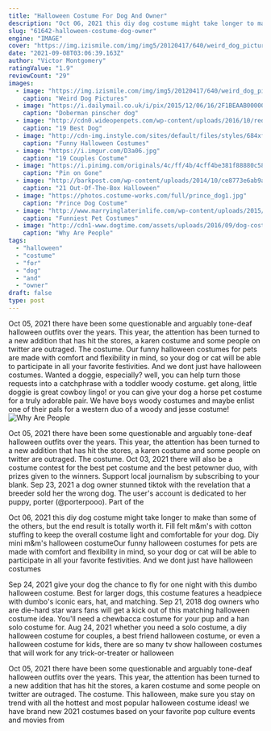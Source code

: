 ```yaml
---
title: "Halloween Costume For Dog And Owner"
description: "Oct 06, 2021 this diy dog costume might take longer to make than some of the others, but the end result is totally worth it. Fill felt m&m's with cotton stuffing to keep the overall costume light and comfortable for your dog. Diy mini m&m's halloween costume"
slug: "61642-halloween-costume-dog-owner"
engine: "IMAGE"
cover: "https://img.izismile.com/img/img5/20120417/640/weird_dog_pictures_which_you_can_barely_explain_640_37.jpg"
date: "2021-09-08T03:06:39.163Z"
author: "Victor Montgomery"
ratingValue: "1.9"
reviewCount: "29"
images:
  - image: "https://img.izismile.com/img/img5/20120417/640/weird_dog_pictures_which_you_can_barely_explain_640_37.jpg"
    caption: "Weird Dog Pictures"
  - image: "https://i.dailymail.co.uk/i/pix/2015/12/06/16/2F1BEAAB00000578-3348300-image-a-96_1449419686517.jpg"
    caption: "Doberman pinscher dog"
  - image: "http://cdn0.wideopenpets.com/wp-content/uploads/2016/10/red-riding-hood.jpg"
    caption: "19 Best Dog"
  - image: "http://cdn-img.instyle.com/sites/default/files/styles/684xflex/public/images/2015/10/100915-doggy-halloween-lead.jpg?itok=9PuRUSeQ"
    caption: "Funny Halloween Costumes"
  - image: "https://i.imgur.com/D3a06.jpg"
    caption: "19 Couples Costume"
  - image: "https://i.pinimg.com/originals/4c/ff/4b/4cff4be381f88880c58a7c6607b96eee.jpg"
    caption: "Pin on Gone"
  - image: "http://barkpost.com/wp-content/uploads/2014/10/ce8773e6ab9a88146bd181db12fbe719-768x1024.jpg"
    caption: "21 Out-Of-The-Box Halloween"
  - image: "https://photos.costume-works.com/full/prince_dog1.jpg"
    caption: "Prince Dog Costume"
  - image: "http://www.marryinglaterinlife.com/wp-content/uploads/2015/10/skunk-dog-costume.jpg"
    caption: "Funniest Pet Costumes"
  - image: "http://cdn1-www.dogtime.com/assets/uploads/2016/09/dog-costume-anger-2.jpg"
    caption: "Why Are People"
tags:
  - "halloween"
  - "costume"
  - "for"
  - "dog"
  - "and"
  - "owner"
draft: false
type: post
---
```


Oct 05, 2021 there have been some questionable and arguably tone-deaf halloween outfits over the years. This year, the attention has been turned to a new addition that has hit the stores, a karen costume  and some people on twitter are outraged. The costume. Our funny halloween costumes for pets are made with comfort and flexibility in mind, so your dog or cat will be able to participate in all your favorite festivities. And we dont just have halloween costumes. Wanted a doggie, especially? well, you can help turn those requests into a catchphrase with a toddler woody costume. get along, little doggie is great cowboy lingo! or you can give your dog a horse pet costume for a truly adorable pair. We have boys woody costumes and maybe enlist one of their pals for a western duo of a woody and jesse costume!
![Why Are People](http://cdn1-www.dogtime.com/assets/uploads/2016/09/dog-costume-anger-2.jpg "Why Are People")

Oct 05, 2021 there have been some questionable and arguably tone-deaf halloween outfits over the years. This year, the attention has been turned to a new addition that has hit the stores, a karen costume  and some people on twitter are outraged. The costume. Oct 03, 2021 there will also be a costume contest for the best pet costume and the best petowner duo, with prizes given to the winners. Support local journalism by subscribing to your blank. Sep 23, 2021 a dog owner stunned tiktok with the revelation that a breeder sold her the wrong dog. The user&#39;s account is dedicated to her puppy, porter (@porterpooo). Part of the
<!--inArticleAds-->

<!--galleryOne-->

Oct 06, 2021 this diy dog costume might take longer to make than some of the others, but the end result is totally worth it. Fill felt m&m's with cotton stuffing to keep the overall costume light and comfortable for your dog. Diy mini m&m's halloween costumeOur funny halloween costumes for pets are made with comfort and flexibility in mind, so your dog or cat will be able to participate in all your favorite festivities. And we dont just have halloween costumes
<!--inArticleAds-->

<!--galleryTwo-->

Sep 24, 2021 give your dog the chance to fly for one night with this dumbo halloween costume. Best for larger dogs, this costume features a headpiece with dumbo's iconic ears, hat, and matching. Sep 21, 2018 dog owners who are die-hard star wars fans will get a kick out of this matching halloween costume idea. You'll need a chewbacca costume for your pup and a han solo costume for. Aug 24, 2021 whether you need a solo costume, a diy halloween costume for couples, a best friend halloween costume, or even a halloween costume for kids, there are so many tv show halloween costumes that will work for any trick-or-treater or halloween
<!--galleryThree-->

Oct 05, 2021 there have been some questionable and arguably tone-deaf halloween outfits over the years. This year, the attention has been turned to a new addition that has hit the stores, a karen costume  and some people on twitter are outraged. The costume. This halloween, make sure you stay on trend with all the hottest and most popular halloween costume ideas! we have brand new 2021 costumes based on your favorite pop culture events and movies from
